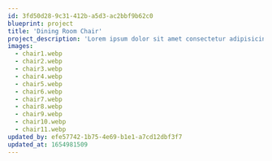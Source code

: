 ```yaml
---
id: 3fd50d28-9c31-412b-a5d3-ac2bbf9b62c0
blueprint: project
title: 'Dining Room Chair'
project_description: 'Lorem ipsum dolor sit amet consectetur adipisicing elit. Aspernatur, id? Cum fugiat quidem alias. Culpa iure eius sunt quam, assumenda expedita dignissimos cupiditate suscipit consectetur. Ipsum totam iste maiores eos, dolore voluptatibus aperiam ducimus numquam iusto neque odio eveniet distinctio eum nemo nesciunt ea, pariatur nihil aliquam omnis fuga! Non laborum exercitationem quasi.'
images:
  - chair1.webp
  - chair2.webp
  - chair3.webp
  - chair4.webp
  - chair5.webp
  - chair6.webp
  - chair7.webp
  - chair8.webp
  - chair9.webp
  - chair10.webp
  - chair11.webp
updated_by: efe57742-1b75-4e69-b1e1-a7cd12dbf3f7
updated_at: 1654981509
---
```

